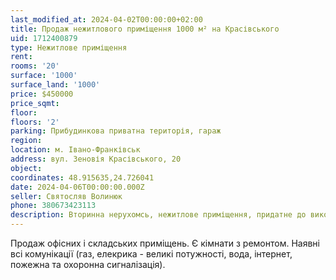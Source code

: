 ```yaml
---
last_modified_at: 2024-04-02T00:00:00+02:00
title: Продаж нежитлового приміщення 1000 м² на Красівського
uid: 1712400879
type: Нежитлове приміщення
rent:
rooms: '20'
surface: '1000'
surface_land: '1000'
price: $450000
price_sqmt:
floor:
floors: '2'
parking: Прибудинкова приватна територія, гараж
region:
location: м. Івано-Франківськ
address: вул. Зеновія Красівського, 20
object:
coordinates: 48.915635,24.726041
date: 2024-04-06T00:00:00.000Z
seller: Святосляв Волинюк
phone: 380673423113
description: Вторинна нерухомсь, нежитлове приміщення, придатне до використання
---
```


Продаж офісних і складських приміщень. Є кімнати з ремонтом. Наявні всі комунікації (газ, елекрика - великі потужності, вода, інтернет, пожежна та охоронна сигналізація).
